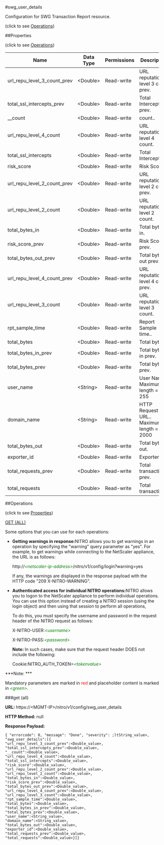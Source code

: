 #swg_user_details



Configuration for SWG Transaction Report resource.

<span>(click to see [Operations](#operations))</span>



##Properties 

<span>(click to see [Operations](#operations))</span>





<table><thead><tr><th>Name</th><th>Data Type</th><th>Permissions</th><th>Description</th></tr></thead><tbody><tr><td>url_repu_level_3_count_prev</td><td>&lt;Double></td><td>Read-write</td><td>URL reputation level 3 count prev.</td></tr><tr><td>total_ssl_intercepts_prev</td><td>&lt;Double></td><td>Read-write</td><td>Total Intercepts prev.</td></tr><tr><td>__count</td><td>&lt;Double></td><td>Read-write</td><td>count..</td></tr><tr><td>url_repu_level_4_count</td><td>&lt;Double></td><td>Read-write</td><td>URL reputation level 4 count.</td></tr><tr><td>total_ssl_intercepts</td><td>&lt;Double></td><td>Read-write</td><td>Total Intercepts.</td></tr><tr><td>risk_score</td><td>&lt;Double></td><td>Read-write</td><td>Risk Score.</td></tr><tr><td>url_repu_level_2_count_prev</td><td>&lt;Double></td><td>Read-write</td><td>URL reputation level 2 count prev.</td></tr><tr><td>url_repu_level_2_count</td><td>&lt;Double></td><td>Read-write</td><td>URL reputation level 2 count.</td></tr><tr><td>total_bytes_in</td><td>&lt;Double></td><td>Read-write</td><td>Total bytes in.</td></tr><tr><td>risk_score_prev</td><td>&lt;Double></td><td>Read-write</td><td>Risk Score prev.</td></tr><tr><td>total_bytes_out_prev</td><td>&lt;Double></td><td>Read-write</td><td>Total bytes out prev.</td></tr><tr><td>url_repu_level_4_count_prev</td><td>&lt;Double></td><td>Read-write</td><td>URL reputation level 4 count prev.</td></tr><tr><td>url_repu_level_3_count</td><td>&lt;Double></td><td>Read-write</td><td>URL reputation level 3 count.</td></tr><tr><td>rpt_sample_time</td><td>&lt;Double></td><td>Read-write</td><td>Report Sample time..</td></tr><tr><td>total_bytes</td><td>&lt;Double></td><td>Read-write</td><td>Total bytes.</td></tr><tr><td>total_bytes_in_prev</td><td>&lt;Double></td><td>Read-write</td><td>Total bytes in prev.</td></tr><tr><td>total_bytes_prev</td><td>&lt;Double></td><td>Read-write</td><td>Total bytes prev.</td></tr><tr><td>user_name</td><td>&lt;String></td><td>Read-write</td><td>User Name.<br>Maximum length = 255</td></tr><tr><td>domain_name</td><td>&lt;String></td><td>Read-write</td><td>HTTP Request URL..<br>Maximum length = 2000</td></tr><tr><td>total_bytes_out</td><td>&lt;Double></td><td>Read-write</td><td>Total bytes out.</td></tr><tr><td>exporter_id</td><td>&lt;Double></td><td>Read-write</td><td>Exporter ID.</td></tr><tr><td>total_requests_prev</td><td>&lt;Double></td><td>Read-write</td><td>Total transactions prev.</td></tr><tr><td>total_requests</td><td>&lt;Double></td><td>Read-write</td><td>Total transactions.</td></tr></tbody></table>

##Operations 

<span>(click to see [Properties](#properties))</span>





[GET (ALL)](#get-all)





Some options that you can use for each operations:

<ul><li><p><b>Getting warnings in response:</b>NITRO allows you to get warnings in an operation by specifying the "warning" query parameter as "yes". For example, to get warnings while connecting to the NetScaler appliance, the URL is as follows:</p><p>http://<span style="color:green;font-style:italic;">&lt;netscaler-ip-address&gt;</span>/nitro/v1/config/login?warning=yes</p><p>If any, the warnings are displayed in the response payload with the HTTP code "209 X-NITRO-WARNING".</p></li><li><p><b>Authenticated access for individual NITRO operations:</b>NITRO allows you to logon to the NetScaler appliance to perform individual operations. You can use this option instead of creating a NITRO session (using the login object) and then using that session to perform all operations,</p><p>To do this, you must specify the username and password in the request header of the NITRO request as follows:</p><p>X-NITRO-USER:<span style="color:green;font-style:italic;">&lt;username&gt;</span></p><p>X-NITRO-PASS:<span style="color:green;font-style:italic;">&lt;password&gt;</span></p><p><b>Note: </b>In such cases, make sure that the request header DOES not include the following:</p><p>Cookie:NITRO_AUTH_TOKEN=<span style="color:green;font-style:italic;">&lt;tokenvalue&gt;</span></p></li></ul>







***Note: *** 

Mandatory parameters are marked in <span style="color:#FF0000;">red</span> and placeholder content is marked in <span style="color:green;font-style:italic">&lt;green&gt;</span>.



###get (all)







<b>URL: </b>https://&lt;MGMT-IP&gt;/nitro/v1/config/swg_user_details

<b>HTTP Method: </b>null

<b>Response Payload: </b>
```
{ "errorcode": 0, "message": "Done", "severity": ;ltString_value>, "swg_user_details":[{
"url_repu_level_3_count_prev":<Double_value>,
"total_ssl_intercepts_prev":<Double_value>,
"__count":<Double_value>,
"url_repu_level_4_count":<Double_value>,
"total_ssl_intercepts":<Double_value>,
"risk_score":<Double_value>,
"url_repu_level_2_count_prev":<Double_value>,
"url_repu_level_2_count":<Double_value>,
"total_bytes_in":<Double_value>,
"risk_score_prev":<Double_value>,
"total_bytes_out_prev":<Double_value>,
"url_repu_level_4_count_prev":<Double_value>,
"url_repu_level_3_count":<Double_value>,
"rpt_sample_time":<Double_value>,
"total_bytes":<Double_value>,
"total_bytes_in_prev":<Double_value>,
"total_bytes_prev":<Double_value>,
"user_name":<String_value>,
"domain_name":<String_value>,
"total_bytes_out":<Double_value>,
"exporter_id":<Double_value>,
"total_requests_prev":<Double_value>,
"total_requests":<Double_value>}]}
```







